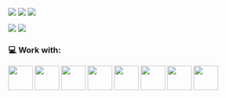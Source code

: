 ![](https://github-profile-summary-cards.vercel.app/api/cards/profile-details?username=ParLelya&theme=monokai)
![](https://github-profile-summary-cards.vercel.app/api/cards/most-commit-language?username=ParLelya&theme=monokai)
![](https://github-profile-summary-cards.vercel.app/api/cards/repos-per-language?username=ParLelya&theme=monokai)


![](https://github-profile-summary-cards.vercel.app/api/cards/stats?username=ParLelya&theme=monokai)
![](https://github-profile-summary-cards.vercel.app/api/cards/productive-time?username=ParLelya&theme=monokai&utcOffset=3) 

<!-- [![codewars](https://www.codewars.com/users/ParLelya/badges/large)](https://www.codewars.com/users/ParLelya)  -->

### 💻 Work with:
<img src="https://cdn.jsdelivr.net/gh/devicons/devicon/icons/html5/html5-plain-wordmark.svg" width="50px" /> <img src="https://cdn.jsdelivr.net/gh/devicons/devicon/icons/css3/css3-plain-wordmark.svg" width="50px" /> <img src="https://cdn.jsdelivr.net/gh/devicons/devicon/icons/sass/sass-original.svg" width="50px"/> <img src="https://cdn.jsdelivr.net/gh/devicons/devicon/icons/javascript/javascript-plain.svg" width="50px" /> <img src="https://cdn.jsdelivr.net/gh/devicons/devicon/icons/typescript/typescript-plain.svg" width="50px" /> <img src="https://cdn.jsdelivr.net/gh/devicons/devicon/icons/react/react-original.svg" width="50px"/> <img src="https://cdn.jsdelivr.net/gh/devicons/devicon/icons/redux/redux-original.svg" width="50px"/> <img src="https://cdn.jsdelivr.net/gh/devicons/devicon/icons/git/git-plain.svg" width="50px"/>

<!-- ![Sublime Text](https://img.shields.io/badge/sublime_text-%23575757.svg?style=for-the-badge&logo=sublime-text&logoColor=important)  -->
<!-- <img src="https://cdn.jsdelivr.net/gh/devicons/devicon/icons/canva/canva-original.svg" width="50px"/>  -->
<!-- <img src="https://cdn.jsdelivr.net/gh/devicons/devicon/icons/figma/figma-original.svg" width="50px"/>  -->
<!-- <img src="https://cdn.jsdelivr.net/gh/devicons/devicon/icons/bootstrap/bootstrap-plain-wordmark.svg" width="50px"/> -->
<!-- <img src="https://cdn.jsdelivr.net/gh/devicons/devicon/icons/tailwindcss/tailwindcss-plain.svg" width="50px"/> -->
<!-- <img src="https://cdn.jsdelivr.net/gh/devicons/devicon/icons/nodejs/nodejs-original.svg" width="50px"/> -->
<!-- <img src="https://cdn.jsdelivr.net/gh/devicons/devicon/icons/angularjs/angularjs-plain.svg" width="50px"/> -->
<!-- <img src="https://cdn.jsdelivr.net/gh/devicons/devicon/icons/jest/jest-plain.svg" width="50px"/> -->
<!-- <img src="https://cdn.jsdelivr.net/gh/devicons/devicon/icons/mongodb/mongodb-original.svg" width="50px"/>  -->
<!-- <img src="https://cdn.jsdelivr.net/gh/devicons/devicon/icons/heroku/heroku-original.svg" width="50px" /> -->
<!-- <img src="https://cdn.jsdelivr.net/gh/devicons/devicon/icons/docker/docker-original.svg" width="50px"/> -->
